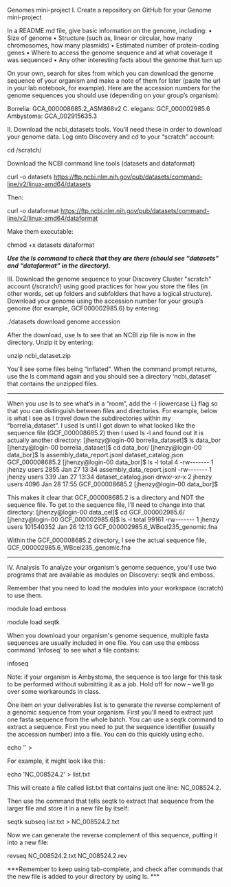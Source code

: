 Genomes mini-project
I.  Create a repository on GitHub for your Genome mini-project

In a README.md file, give basic information on the genome, including:
•	Size of genome
•	Structure (such as, linear or circular, how many chromosomes, how many plasmids)
•	Estimated number of protein-coding genes
•	Where to access the genome sequence and at what coverage it was sequenced
•	Any other interesting facts about the genome that turn up

On your own, search for sites from which you can download the genome sequence of your organism and make a note of them for later (paste the url in your lab notebook, for example). Here are the accession numbers for the genome sequences you should use (depending on your group’s organism):

Borrelia: GCA_000008685.2_ASM868v2
C. elegans: GCF_000002985.6
Ambystoma: GCA_002915635.3

II.  Download the ncbi_datasets tools. You’ll need these in order to download your genome data. Log onto Discovery and cd to your “scratch” account:

cd /scratch/<username>

Download the NCBI command line tools (datasets and dataformat)

curl -o datasets https://ftp.ncbi.nlm.nih.gov/pub/datasets/command-line/v2/linux-amd64/datasets

Then:

curl -o dataformat https://ftp.ncbi.nlm.nih.gov/pub/datasets/command-line/v2/linux-amd64/dataformat

Make them executable: 

chmod +x datasets dataformat

***Use the ls command to check that they are there (should see “datasets” and “dataformat” in the directory).***
  

III.  Download the genome sequence to your Discovery Cluster "scratch" account (/scratch/<username>) using good practices for how you store the files (in other words, set up folders and subfolders that have a logical structure). 
Download your genome using the accession number for your group’s genome (for example, GCF000002985.6) by entering:

./datasets download genome accession <accession-number>

After the download, use ls to see that an NCBI zip file is now in the directory. Unzip it by entering:

unzip ncbi_dataset.zip

You’ll see some files being “inflated”. When the command prompt returns, use the ls command again and you should see a directory ‘ncbi_dataset’ that contains the unzipped files.

***
When you use ls to see what’s in a “room”, add the -l (lowercase L) flag so that you can distinguish between files and directories. For example, below is what I see as I travel down the subdirectories within my “borrelia_dataset”. I used ls until I got down to what looked like the sequence file (GCF_000008685.2) then I used ls -l and found out it is actually another directory:
[jhenzy@login-00 borrelia_dataset]$ ls
data_bor
[jhenzy@login-00 borrelia_dataset]$ cd data_bor/
[jhenzy@login-00 data_bor]$ ls
assembly_data_report.jsonl  dataset_catalog.json  GCF_000008685.2
[jhenzy@login-00 data_bor]$ ls -l
total 4
-rw------- 1 jhenzy users 2855 Jan 27 13:34 assembly_data_report.jsonl
-rw------- 1 jhenzy users  339 Jan 27 13:34 dataset_catalog.json
drwxr-xr-x 2 jhenzy users 4096 Jan 28 17:55 GCF_000008685.2
[jhenzy@login-00 data_bor]$

This makes it clear that GCF_000008685.2 is a directory and NOT the sequence file. To get to the sequence file, I’ll need to change into that directory:
[jhenzy@login-00 data_cel]$ cd GCF_000002985.6/
[jhenzy@login-00 GCF_000002985.6]$ ls -l
total 99161
-rw------- 1 jhenzy users 101540352 Jan 26 12:13 GCF_000002985.6_WBcel235_genomic.fna

Within the GCF_000008685.2 directory, I see the actual sequence file, GCF_000002985.6_WBcel235_genomic.fna		
***

IV.  Analysis
To analyze your organism's genome sequence, you'll use two programs that are available as modules on Discovery: seqtk and emboss.

Remember that you need to load the modules into your workspace (scratch) to use them.

module load emboss

module load seqtk

When you download your organism's genome sequence, multiple fasta sequences are usually included in one file. You can use the emboss command 'infoseq' to see what a file contains:

infoseq <filename>

Note: if your organism is Ambystoma, the sequence is too large for this task to be performed without submitting it as a job. Hold off for now – we’ll go over some workarounds in class.

One item on your deliverables list is to generate the reverse complement of a genomic sequence from your organism. First you'll need to extract just one fasta sequence from the whole batch. You can use a seqtk command to extract a sequence. First you need to put the sequence identifier (usually the accession number) into a file. You can do this quickly using echo. 

echo '<identifier>'  >  <make-up-a-filename>

For example, it might look like this:

echo 'NC_008524.2' > list.txt

This will create a file called list.txt that contains just one line: NC_008524.2.

Then use the command that tells seqtk to extract that sequence from the larger file and store it in a new file by itself:

seqtk subseq <file-with-many-sequences> list.txt > NC_008524.2.txt

Now we can generate the reverse complement of this sequence, putting it into a new file:

revseq NC_008524.2.txt NC_008524.2.rev

***Remember to keep using tab-complete, and check after commands that the new file is added to your directory by using ls. ***

